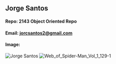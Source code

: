 ## Jorge Santos
#### Repo: 2143 Object Oriented Repo
#### Email: jorcsantos2@gmail.com
#### Image:
![Jorge Santos](https://user-images.githubusercontent.com/123038198/214163502-8c05d530-2eb0-46cb-997a-1854e276a698.JPG)
![Web_of_Spider-Man_Vol_1_129-1](Web_of_Spider-Man_Vol_1_129-1.png)
